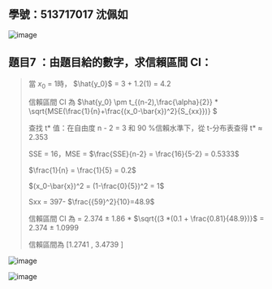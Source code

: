 ## 學號：513717017 沈佩如

![image](https://github.com/user-attachments/assets/d1568d86-2ef9-45ca-86bd-478ed5297d8a)

## 題目7 ：由題目給的數字，求信賴區間 CI：
>
>當 $x_0$ = 1時， $\hat{y_0}$ = 3 + 1.2(1) = 4.2
>
>信賴區間 CI 為 $\hat{y_0} \pm t_{(n-2),\frac{\alpha}{2}} * \sqrt{MSE(\frac{1}{n}+\frac{(x_0-\bar{x})^2}{S_{xx}})} $
>
>查找 t* 值：在自由度 n - 2 = 3 和 90 %信賴水準下，從 t-分布表查得 t* $\approx$ 2.353
>
>SSE = 16，MSE = $\frac{SSE}{n-2} = \frac{16}{5-2} = 0.5333$
>
>$\frac{1}{n} = \frac{1}{5} = 0.2$
>
>$(x_0-\bar{x})^2 = (1-\frac{0}{5})^2 = 1$
>
>Sxx = 397- $\frac{{59}^2}{10}=48.9$
>
>信賴區間 CI 為 = 2.374 $\pm$ 1.86 * $\sqrt{(3 *(0.1 + \frac{0.81}{48.9})}$ = 2.374 $\pm$ 1.0999
>
>信賴區間為 [1.2741 , 3.4739 ]

![image](https://github.com/user-attachments/assets/cf1529e4-aaaf-485e-a37c-6fcb098132b8)

![image](https://github.com/user-attachments/assets/721eaa32-bed5-4d54-96a5-ec1ddf81be5b)

